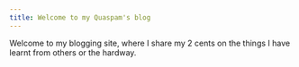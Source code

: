 ```yaml
---
title: Welcome to my Quaspam's blog
---
```


Welcome to my blogging site, where I share my 2 cents on the things I have learnt from others or the hardway.
